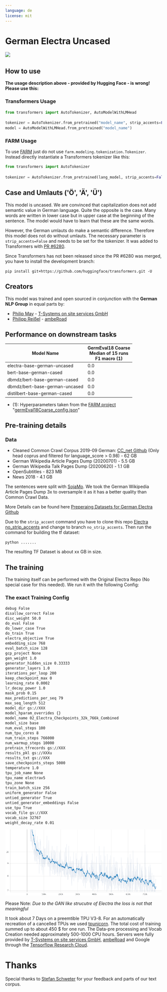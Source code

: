 ```yaml
---
language: de
license: mit
---
```


# German Electra Uncased
<a href="https://huggingface.co/exbert/?model=bert-base-german-cased">
	<img width="300px" src="https://files.gitter.im/5ef78b07d73408ce4fe81246/bBV6/electrav4.png">
</a>

## How to use
**The usage description above - provided by Hugging Face - is wrong! Please use this:**

### Transformers Usage
```python
from transformers import AutoTokenizer, AutoModelWithLMHead

tokenizer = AutoTokenizer.from_pretrained("model_name", strip_accents=False)
model = AutoModelWithLMHead.from_pretrained("model_name")
```

### FARM Usage
To use [FARM](https://farm.deepset.ai/) just do not use `farm.modeling.tokenization.Tokenizer`. Instead directly instantiate a Transformers tokenizer like this:

```python
from transformers import AutoTokenizer

tokenizer = AutoTokenizer.from_pretrained(lang_model, strip_accents=False)
```

## Case and Umlauts ('Ö', 'Ä', 'Ü')
This model is uncased. We are convinced that capitalization does not add semantic value in German language.
Quite the opposite is the case. Many words are written in lower case but in upper case at the beginning of 
the sentence. The model would have to learn that these are the same words.

However, the German umlauts do make a semantic difference. Therefore this model does not do without umlauts.
The necessary parameter is `strip_accents=False` and needs to be set for the tokenizer.
It was added to Transformers with [PR #6280](https://github.com/huggingface/transformers/pull/6280).

Since Transformers has not been released since the PR #6280 was merged, you have to install the development
branch: 

`pip install git+https://github.com/huggingface/transformers.git -U`

## Creators
This model was trained and open sourced in conjunction with the **German NLP Group** in equal parts by:
- [Philip May](https://eniak.de) - [T-Systems on site services GmbH](https://www.t-systems-onsite.de/)
- [Philipp Reißel](https://www.reissel.eu) - [ambeRoad](https://amberoad.de/)

## Performance on downstream tasks

| Model Name                          | GermEval18 Coarse<br/>Median of 15 runs</br>F1 macro (1) |
|-------------------------------------|---------------------------------------------------|
| electra-base-german-uncased         | 0.0                                               |
| bert-base-german-cased              | 0.0                                               |
| dbmdz/bert-base-german-cased        | 0.0                                               |
| dbmdz/bert-base-german-uncased      | 0.0                                               |
| distilbert-base-german-cased        | 0.0                                               |


- (1): Hyperparameters taken from the [FARM project](https://farm.deepset.ai/) "[germEval18Coarse_config.json](https://github.com/deepset-ai/FARM/blob/master/experiments/german-bert2.0-eval/germEval18Coarse_config.json)"

## Pre-training details

### Data 
- Cleaned Common Crawl Corpus 2019-09 German: [CC_net Github](https://github.com/facebookresearch/cc_net) (Only head coprus and filtered for language_score > 0.98) - 62 GB
- German Wikipedia Article Pages Dump (20200701) - 5.5 GB
- German Wikipedia Talk Pages Dump (20200620) - 1.1 GB
- OpenSubtitles - 823 MB
- News 2018 - 4.1 GB

The sentences were split with [SojaMo](https://github.com/tsproisl/SoMaJo). We took the German Wikipedia Article Pages Dump 3x to oversample it as it has a better quality than Common Crawl Data.

More Details can be found here [Preperaing Datasets for German Electra Github](https://github.com/PhilipMay/german-transformer-training)

Due to the `strip_accent` command you have to clone this repo [Electra no_strip_accents](https://github.com/PhilipMay/electra/tree/no_strip_accents) and change to branch `no_strip_accents`. Then run the command for building the tf dataset: 

`python .......`

The resulting TF Dataset is about xx GB in size. 

## The training

The training itself can be performed with the Original Electra Repo (No special case for this needed). 
We run it with the following Config: 

### The exact Training Config
```
debug False
disallow_correct False
disc_weight 50.0
do_eval False
do_lower_case True
do_train True
electra_objective True
embedding_size 768
eval_batch_size 128
gcp_project None
gen_weight 1.0
generator_hidden_size 0.33333
generator_layers 1.0
iterations_per_loop 200
keep_checkpoint_max 0
learning_rate 0.0002
lr_decay_power 1.0
mask_prob 0.15
max_predictions_per_seq 79
max_seq_length 512
model_dir gs://XXX
model_hparam_overrides {}
model_name 02_Electra_Checkpoints_32k_766k_Combined
model_size base
num_eval_steps 100
num_tpu_cores 8
num_train_steps 766000
num_warmup_steps 10000
pretrain_tfrecords gs://XXX
results_pkl gs://XXXu
results_txt gs://XXX
save_checkpoints_steps 5000
temperature 1.0
tpu_job_name None
tpu_name electrav5
tpu_zone None
train_batch_size 256
uniform_generator False
untied_generator True
untied_generator_embeddings False
use_tpu True
vocab_file gs://XXX
vocab_size 32767
weight_decay_rate 0.01
```

![Training Loss](loss.png)

Please Note: *Due to the GAN like strucutre of Electra the loss is not that meaningful* 

It took about 7 Days on a preemtible TPU V3-8. For an automatically recreation of a cancelled TPUs we used [tpunicorn](https://github.com/shawwn/tpunicorn). The total cost of training summed up to about 450 $ for one run. The Data-pre processing and Vocab Creation needed approximately 500-1000 CPU hours. Servers were fully provided by [T-Systems on site services GmbH](https://www.t-systems-onsite.de/), [ambeRoad](https://amberoad.de/) and Google through the [Tensorflow Research Cloud](https://www.tensorflow.org/tfrc).

# Thanks
Special thanks to [Stefan Schweter](https://github.com/stefan-it) for your feedback and parts of our text corpus.
